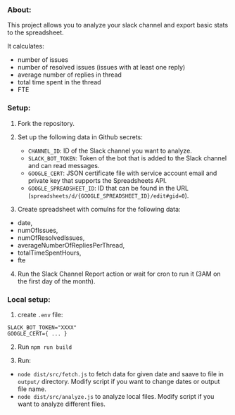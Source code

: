### About:

This project allows you to analyze your slack channel and export basic stats to the spreadsheet.

It calculates:

- number of issues
- number of resolved issues (issues with at least one reply)
- average number of replies in thread
- total time spent in the thread
- FTE

### Setup:
1. Fork the repository.

2. Set up the following data in Github secrets:
    - `CHANNEL_ID`: ID of the Slack channel you want to analyze.
    - `SLACK_BOT_TOKEN`: Token of the bot that is added to the Slack channel and can read messages.
    - `GOOGLE_CERT`: JSON certificate file with service account email and private key that supports the Spreadsheets API.
    - `GOOGLE_SPREADSHEET_ID`: ID that can be found in the URL (`spreadsheets/d/{GOOGLE_SPREADSHEET_ID}/edit#gid=0`).

3. Create spreadsheet with comulns for the following data:
- date,
- numOfIssues,
- numOfResolvedIssues,
- averageNumberOfRepliesPerThread,
- totalTimeSpentHours,
- fte

4. Run the Slack Channel Report action or wait for cron to run it (3AM on the first day of the month).

### Local setup:

1. create `.env` file:
```
SLACK_BOT_TOKEN="XXXX"
GOOGLE_CERT={ ... }
```


2. Run `npm run build`

3. Run:
- `node dist/src/fetch.js` to fetch data for given date and saave to file in `output/` directory. Modify script if you want to change dates or output file name.
- `node dist/src/analyze.js` to analyze local files. Modify script if you want to analyze different files.
